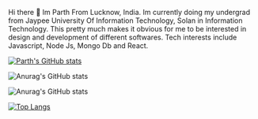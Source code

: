 Hi there 👋
Im Parth From Lucknow, India. Im currently doing my undergrad from Jaypee University Of Information Technology, Solan in Information Technology. This pretty much makes it obvious for me to be interested in design and development of different softwares.
Tech interests include Javascript, Node Js, Mongo Db and React.

[![Parth's GitHub stats](https://github-readme-stats.vercel.app/api?username=parth-khare)](https://github.com/anuraghazra/github-readme-stats)


![Anurag's GitHub stats](https://github-readme-stats.vercel.app/api?username=anuraghazra&hide=contribs,prs)

![Anurag's GitHub stats](https://github-readme-stats.vercel.app/api?username=anuraghazra&theme=codeSTACKr&show_icons=true)


[![Top Langs](https://github-readme-stats.vercel.app/api/top-langs/?username=anuraghazra)](https://github.com/anuraghazra/github-readme-stats)

